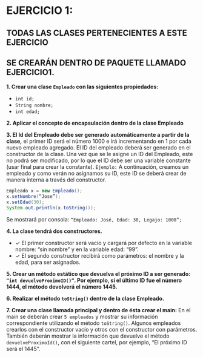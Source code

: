# EJERCICIO 1: 
## TODAS LAS CLASES PERTENECIENTES A ESTE EJERCICIO
## SE CREARÁN DENTRO DE PAQUETE LLAMADO EJERCICIO1.
**1. Crear una clase `Empleado` con las siguientes propiedades:** 
- `int id;`
- `String nombre;`
- `int edad;`

**2. Aplicar el concepto de encapsulación dentro de la clase Empleado**

**3. El Id del Empleado debe ser generado automáticamente a partir de la
clase,** el primer ID será el número 1000 e irá incrementando en 1 por cada
nuevo empleado agregado. El ID del empleado deberá ser generado en el
constructor de la clase. Una vez que se le asigne un ID del Empleado, este
no podrá ser modificado, por lo que el ID debe ser una variable constante
(usar final para crear la constante).
`Ejemplo:` A continuación, creamos un empleado y como verán no
asignamos su ID, este ID se deberá crear de manera interna a través del
constructor.
```java
Empleado x = new Empleado();
x.setNombre(“Jose”);
x.setEdad(30);
System.out.println(x.toString());
```

Se mostrará por consola: `“Empleado: José, Edad: 30, Legajo: 1000”;`

**4. La clase tendrá dos constructores.**
- ✓ El primer constructor será vacío y cargará por defecto en la variable
nombre: “sin nombre” y en la variable edad: “99”.
- ✓ El segundo constructor recibirá como parámetros: el nombre y la
edad, para ser asignados.

**5. Crear un método estático que devuelva el próximo ID a ser generado: `“int
devuelveProximoID()”`. Por ejemplo, si el último ID fue el número 1444, el
método devolverá el número 1445.**

**6. Realizar el método `toString()` dentro de la clase Empleado.**

**7. Crear una clase llamada principal y dentro de ésta crear el main:**
En el main se deberán crear `5 empleados` y mostrar su información
correspondiente utilizando el método `toString()`. Algunos empleados
crearlos con el constructor vacío y otros con el constructor con parámetros.
También deberán mostrar la información que devuelve el método
`devuelveProximoId()`, con el siguiente cartel, por ejemplo, “El próximo ID
será el 1445”. 